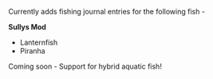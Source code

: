 Currently adds fishing journal entries for the following fish -

**Sullys Mod**

- Lanternfish
- Piranha

Coming soon - Support for hybrid aquatic fish!
